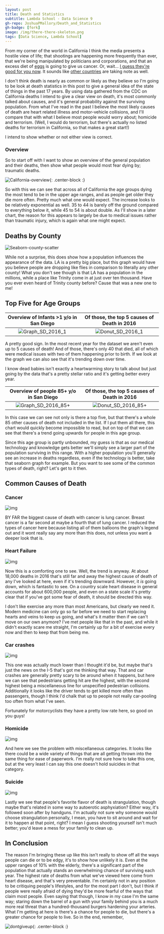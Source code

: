```yaml
---
layout: post
title: Death and Statistics
subtitle: Lambda School - Data Science 9
gh-repo: JoshuaPMallory/Death_and_Statistics
gh-badge: [fork]
image: /img/there-there-skeleton.png
tags: [Data Science, Lambda School]
---
```


From my corner of the world in California I think the media presents a hostile view of life; that shootings are happening more frequently than ever, that we're being manipulated by politicians and corporations, and that an excess diet of [eggs](https://www.pcrm.org/good-nutrition/nutrition-information/health-concerns-with-eggs 'Physicians Committee: Health Concerns with Eggs') is going to give us cancer. Or, wait... [I guess they're good for you now](https://health.clevelandclinic.org/i-have-cancer-what-should-i-eat-2/ 'Cleveland Clinic: I Have Cancer — What Should I Eat?'). It sounds like [other countries](https://www.washingtonpost.com/world/2019/06/04/china-warns-against-traveling-us-citing-shootings-robberies-theft/ 'Washington Post: China warns against traveling to the U.S., citing \‘shootings, robberies and theft\’') are taking note as well.

I don't think death is nearly as common or likely as they believe so I'm going to be look at death statistics in this post to give a general idea of the state of things in the past 17 years. By using data gathered from the CDC on California deaths I intend to give a clear view on death, it's most commonly talked about causes, and it's general probability against the surviving population. From what I've read in the past I believe the most likely causes of death are heart related illness and motor-vehicle collisions, and I'll compare that with what I believe most people would worry about; homicide and terrorism. (Well, I would do terrorism, but there's actually no listed deaths for terrorism in California, so that makes a great start!)

I intend to show whether or not either view is correct.


### Overview

So to start off with I want to show an overview of the general population and their deaths, then show what people would most fear dying by; traumatic deaths.

![California-overview](/img/California-overview-by-age.png){: .center-block :}

So with this we can see that across all of California the age groups dying the most tend to be in the upper age ranges, and as people get older they die more often. Pretty much what one would expect. The increase looks to be relatively exponential as well. 35 to 44 is barely off the ground compared to everything below it, while 45 to 54 is about double. As I'll show in a later chart, the reason for this appears to largely be due to medical issues rather than traumatic injury, which is again what one might expect.


## Deaths by County

![Seaborn-county-scatter](/img/Seaborn-County-Scatter-Plot.png)

While not a surprise, this does show how a population influences the appearance of the data. LA is a pretty big place, but this graph would have you believe people are dropping like flies in comparison to literally any other county! What you don't see though is that LA has a population in the millions, while a place like Trinity come in at just over ten thousand. Have you ever even heard of Trinity county before? Cause that was a new one to me!


## Top Five for Age Groups

Overview of Infants >1 y/o in San Diego | Of those, the top 5 causes of Death in 2016
:-------------------------:|:-------------------------:
 ![Graph_SD_2016_1](/img/Graph_SD_1.png)|![Donut_SD_2016_1](/img/Donut_SD_2016_1.png)

A pretty good sign. In the most recent year for the dataset we aren't even up to 5 causes of death! And of those, there's only 40 that died, all of which were medical issues with two of them happening prior to birth. If we look at the graph we can also see that it's trending down over time.

I know dead babies isn't exactly a heartwarming story to talk about but just going by the data that's a pretty stellar ratio and it's getting better every year.


Overview of people 85+ y/o in San Diego | Of those, the top 5 causes of Death in 2016
:-------------------------:|:-------------------------:
![Graph_SD_2016_85+](/img/Graph_SD_85+.png) | ![Donut_SD_2016_85+](/img/Donut_SD_2016_85+.png)

In this case we can see not only is there a top five, but that there's a whole 85 other causes of death not included in the list. If I put them all there, this chart would quickly become impossible to read, but on top of that we can see that there's a trend going upwards for people in this age group.

Since this age group is partly unbounded, my guess is that as our medical technology and knowledge gets better we'll simply see a larger part of the population surviving in this range. With a higher population you'll generally see an increase in deaths regardless, even if the technology is better, take that seaborn graph for example. But you want to see some of the common types of death, right? Let's get to it then.

## Common Causes of Death

### Cancer
![img](/img/Graph_C_Cancer.png)


BY FAR the biggest cause of death with cancer is lung cancer. Breast cancer is a far second at maybe a fourth that of lung cancer. I reduced the types of cancer here because listing all of them balloons the graph's legend out and it wont really say any more than this does, not unless you want a deeper look that is.

### Heart Failure
![img](/img/Graph_C_MI.png)


Now this is a comforting one to see. Well, the trend is anyway. At about 18,000 deaths in 2016 that's still far and away the highest cause of death of any I've looked at here, even if it's trending downward. However, it *is* going down, which is fantastic to see. On a country scale heart disease in general accounts for about 600,000 people, and even on a state scale it's pretty clear that if you've got some fear of death, it should be directed this way.

I don't like exercise any more than most Americans, but clearly we need it. Modern medicine can only go so far before we need to start replacing hearts and veins to keep us going, and what's it matter then if we can't move on our own anymore? I've met people like that in the past, and while it didn't exactly scare me straight, I'm certainly up for a bit of exercise every now and then to keep that from being me.

### Car crashes
![img](/img/Graph_C_MVC.png)


This one was actually much lower than I thought it'd be, but maybe that's just the news on the I-5 that's got me thinking that way. That and car crashes are generally pretty scary to be around when it happens, but here we can see that pedestrians getting hit are the highest, with the second highest being a miscellaneous line for unspecified pedestrian collisions. Additionally it looks like the driver tends to get killed more often than passengers, though I think I'd chalk that up to people not really car-pooling too often from what I've seen.

Fortunately for motorcyclists they have a pretty low rate here, so good on you guys!

### Homicide
![img](/img/Graph_C_Homicide.png)


And here we see the problem with miscellaneous categories. It looks like there could be a wide variety of things that are all getting thrown into the same thing for ease of paperwork. I'm really not sure how to take this one, but at the very least I can say this one doesn't hold suicides in that category.

### Suicide
![img](/img/Graph_C_Suicide.png)


Lastly we see that people's favorite flavor of death is strangulation, though maybe that's related in some way to autoerotic asphyxiation? Either way, it's followed soon after by handguns. I'm actually not sure why someone would choose strangulation personally, I mean, you have to sit around and wait for it to happen at that point, right? I mean I guess shooting yourself isn't much better; you'd leave a mess for your family to clean up.


## In Conclusion

The reason I'm bringing these up like this isn't really to show off all the ways people can die or to be edgy, it's to show how unlikely it is. Even at the upper ranges of 10% with the elderly, there's a significant part of the population that actually stands an overwhelming chance of surviving each year. The highest rate of deaths from what we've viewed here come from heart disease, and that's very preventable. I'm certainly not in any position to be critiquing people's lifestyles, and for the most part I don't, but I think if people were really afraid of dying they'd be more fearful of the ways that claim most people. Even saying that though, I know in my case I'm the same way; staring down the barrel of a gun with your family behind you is a much more real threat than a hundred-thousand burgers hardening your arteries. What I'm getting at here is there's a chance for people to die, but there's a greater chance for people to live. So in the end, remember,

![dontgiveup](/img/dont-give-up-skeleton.png 'don\'t give up, skeleton!'){: .center-block :}
